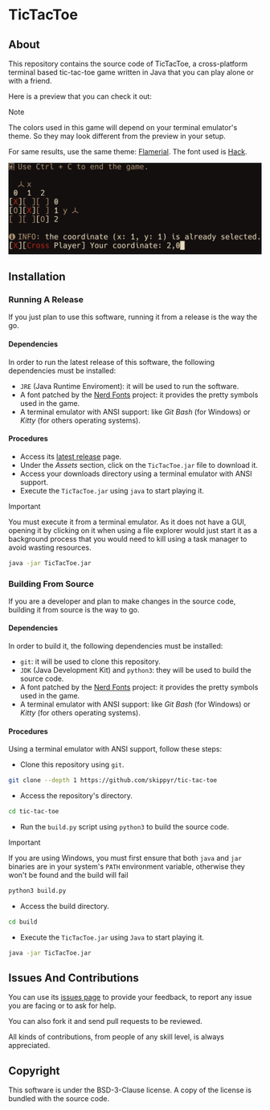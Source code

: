 # TicTacToe
## About
This repository contains the source code of TicTacToe, a cross-platform
terminal based tic-tac-toe game written in Java that you can play alone or with
a friend.

Here is a preview that you can check it out:

> [!NOTE]
> The colors used in this game will depend on your terminal emulator's theme. So
> they may look different from the preview in your setup.
>
> For same results, use the same theme: [Flamerial](https://github.com/skippyr/flamerial).
> The font used is [Hack](https://github.com/source-foundry/Hack).

![](assets/preview.png)


## Installation
### Running A Release
If you just plan to use this software, running it from a release is the way the
go.

#### Dependencies
In order to run the latest release of this software, the following dependencies
must be installed:

- `JRE` (Java Runtime Enviroment): it will be used to run the software.
- A font patched by the [Nerd Fonts](https://www.nerdfonts.com/font-downloads)
  project: it provides the pretty symbols used in the game.
- A terminal emulator with ANSI support: like *Git Bash* (for Windows) or
  *Kitty* (for others operating systems).

#### Procedures

- Access its [latest release](https://github.com/skippyr/tic-tac-toe/releases/latest)
  page.
- Under the *Assets* section, click on the `TicTacToe.jar` file to download it.
- Access your downloads directory using a terminal emulator with ANSI support.
- Execute the `TicTacToe.jar` using `java` to start playing it.

> [!IMPORTANT]
> You must execute it from a terminal emulator. As it does not have a GUI,
> opening it by clicking on it when using a file explorer would just start it as
> a background process that you would need to kill using a task manager to avoid
> wasting resources.

```bash
java -jar TicTacToe.jar
```

### Building From Source
If you are a developer and plan to make changes in the source code, building it
from source is the way to go.

#### Dependencies
In order to build it, the following dependencies must be installed:

- `git`: it will be used to clone this repository.
- `JDK` (Java Development Kit) and `python3`: they will be used to build the
  source code.
- A font patched by the [Nerd Fonts](https://www.nerdfonts.com/font-downloads)
  project: it provides the pretty symbols used in the game.
- A terminal emulator with ANSI support: like *Git Bash* (for Windows) or
  *Kitty* (for others operating systems).

#### Procedures
Using a terminal emulator with ANSI support, follow these steps:

- Clone this repository using `git`.

```bash
git clone --depth 1 https://github.com/skippyr/tic-tac-toe
```

- Access the repository's directory.

```bash
cd tic-tac-toe
```

- Run the `build.py` script using `python3` to build the source code.

> [!IMPORTANT]
> If you are using Windows, you must first ensure that both `java` and `jar`
> binaries are in your system's `PATH` environment variable, otherwise they
> won't be found and the build will fail

```bash
python3 build.py
```

- Access the build directory.

```bash
cd build
```

- Execute the `TicTacToe.jar` using `Java` to start playing it.

```bash
java -jar TicTacToe.jar
```

## Issues And Contributions
You can use its [issues page](https://github.com/skippyr/tic-tac-toe/issues) to
provide your feedback, to report any issue you are facing or to ask for help.

You can also fork it and send pull requests to be reviewed.

All kinds of contributions, from people of any skill level, is always
appreciated.

## Copyright
This software is under the BSD-3-Clause license. A copy of the license is
bundled with the source code.
